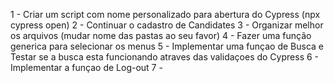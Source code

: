 1 - Criar um script com nome personalizado para abertura do Cypress (npx cypress open)
2 - Continuar o cadastro de Candidates
3 - Organizar melhor os arquivos (mudar nome das pastas ao seu favor)
4 - Fazer uma função generica para selecionar os menus
5 - Implementar uma funçao de Busca e Testar se a busca esta funcionando atraves das validaçoes do Cypress
6 - Implementar a funçao de Log-out
7 - 